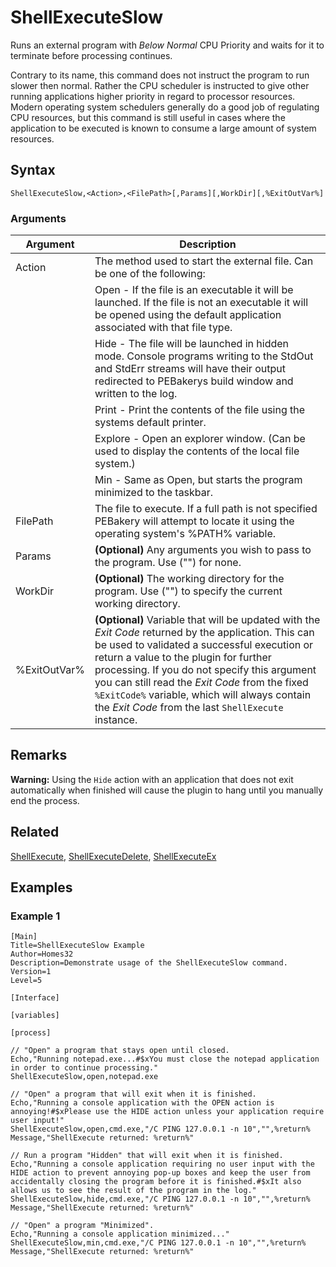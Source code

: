 # ShellExecuteSlow

Runs an external program with *Below Normal* CPU Priority and waits for it to terminate before processing continues.

Contrary to its name, this command does not instruct the program to run slower then normal. Rather the CPU scheduler is instructed to give other running applications higher priority in regard to processor resources. Modern operating system schedulers generally do a good job of regulating CPU resources, but this command is still useful in cases where the application to be executed is known to consume a large amount of system resources.

## Syntax

```pebakery
ShellExecuteSlow,<Action>,<FilePath>[,Params][,WorkDir][,%ExitOutVar%]
```

### Arguments

| Argument | Description |
| --- | --- |
| Action | The method used to start the external file. Can be one of the following: |
|| Open - If the file is an executable it will be launched. If the file is not an executable it will be opened using the default application associated with that file type.  |
|| Hide - The file will be launched in hidden mode. Console programs writing to the StdOut and StdErr streams will have their output redirected to PEBakerys build window and written to the log. |
|| Print - Print the contents of the file using the systems default printer. |
|| Explore - Open an explorer window. (Can be used to display the contents of the local file system.) |
|| Min - Same as Open, but starts the program minimized to the taskbar. |
| FilePath | The file to execute. If a full path is not specified PEBakery will attempt to locate it using the operating system's %PATH% variable. |
| Params | **(Optional)** Any arguments you wish to pass to the program. Use ("") for none. |
| WorkDir | **(Optional)** The working directory for the program. Use ("") to specify the current working directory. |
| %ExitOutVar% | **(Optional)** Variable that will be updated with the *Exit Code* returned by the application. This can be used to validated a successful execution or return a value to the plugin for further processing. If you do not specify this argument you can still read the *Exit Code* from the fixed `%ExitCode%` variable, which will always contain the *Exit Code* from the last `ShellExecute` instance. |

## Remarks

**Warning:** Using the `Hide` action with an application that does not exit automatically when finished will cause the plugin to hang until you manually end the process.

## Related

[ShellExecute](./ShellExecute.md), [ShellExecuteDelete](./ShellExecuteDelete.md), [ShellExecuteEx](./ShellExecuteEx.md)

## Examples

### Example 1

```pebakery
[Main]
Title=ShellExecuteSlow Example
Author=Homes32
Description=Demonstrate usage of the ShellExecuteSlow command.
Version=1
Level=5

[Interface]

[variables]

[process]

// "Open" a program that stays open until closed.
Echo,"Running notepad.exe...#$xYou must close the notepad application in order to continue processing."
ShellExecuteSlow,open,notepad.exe

// "Open" a program that will exit when it is finished.
Echo,"Running a console application with the OPEN action is annoying!#$xPlease use the HIDE action unless your application require user input!"
ShellExecuteSlow,open,cmd.exe,"/C PING 127.0.0.1 -n 10","",%return%
Message,"ShellExecute returned: %return%"

// Run a program "Hidden" that will exit when it is finished.
Echo,"Running a console application requiring no user input with the HIDE action to prevent annoying pop-up boxes and keep the user from accidentally closing the program before it is finished.#$xIt also allows us to see the result of the program in the log."
ShellExecuteSlow,hide,cmd.exe,"/C PING 127.0.0.1 -n 10","",%return%
Message,"ShellExecute returned: %return%"

// "Open" a program "Minimized".
Echo,"Running a console application minimized..."
ShellExecuteSlow,min,cmd.exe,"/C PING 127.0.0.1 -n 10","",%return%
Message,"ShellExecute returned: %return%"
```